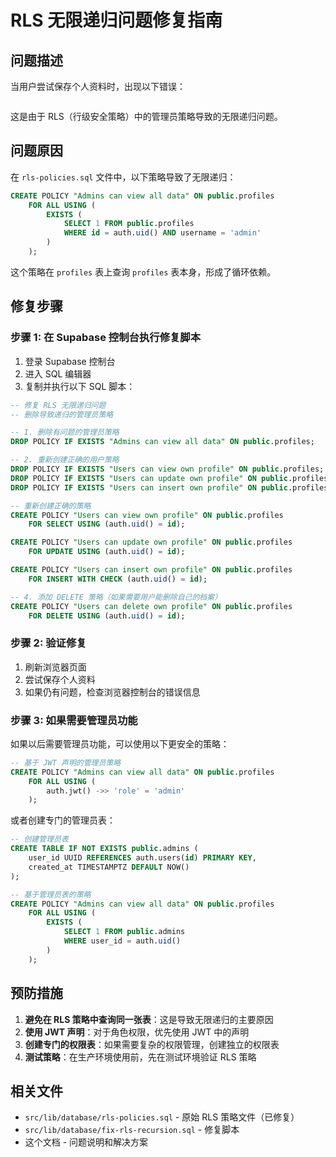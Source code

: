 # RLS 无限递归问题修复指南

## 问题描述

当用户尝试保存个人资料时，出现以下错误：
```infinite recursion detected in policy for relation "profiles"
```

这是由于 RLS（行级安全策略）中的管理员策略导致的无限递归问题。

## 问题原因

在 `rls-policies.sql` 文件中，以下策略导致了无限递归：

```sql
CREATE POLICY "Admins can view all data" ON public.profiles
    FOR ALL USING (
        EXISTS (
            SELECT 1 FROM public.profiles 
            WHERE id = auth.uid() AND username = 'admin'
        )
    );
```

这个策略在 `profiles` 表上查询 `profiles` 表本身，形成了循环依赖。

## 修复步骤

### 步骤 1: 在 Supabase 控制台执行修复脚本

1. 登录 Supabase 控制台
2. 进入 SQL 编辑器
3. 复制并执行以下 SQL 脚本：

```sql
-- 修复 RLS 无限递归问题
-- 删除导致递归的管理员策略

-- 1. 删除有问题的管理员策略
DROP POLICY IF EXISTS "Admins can view all data" ON public.profiles;

-- 2. 重新创建正确的用户策略
DROP POLICY IF EXISTS "Users can view own profile" ON public.profiles;
DROP POLICY IF EXISTS "Users can update own profile" ON public.profiles;
DROP POLICY IF EXISTS "Users can insert own profile" ON public.profiles;

-- 重新创建正确的策略
CREATE POLICY "Users can view own profile" ON public.profiles
    FOR SELECT USING (auth.uid() = id);

CREATE POLICY "Users can update own profile" ON public.profiles
    FOR UPDATE USING (auth.uid() = id);

CREATE POLICY "Users can insert own profile" ON public.profiles
    FOR INSERT WITH CHECK (auth.uid() = id);

-- 4. 添加 DELETE 策略（如果需要用户能删除自己的档案）
CREATE POLICY "Users can delete own profile" ON public.profiles
    FOR DELETE USING (auth.uid() = id);
```

### 步骤 2: 验证修复

1. 刷新浏览器页面
2. 尝试保存个人资料
3. 如果仍有问题，检查浏览器控制台的错误信息

### 步骤 3: 如果需要管理员功能

如果以后需要管理员功能，可以使用以下更安全的策略：

```sql
-- 基于 JWT 声明的管理员策略
CREATE POLICY "Admins can view all data" ON public.profiles
    FOR ALL USING (
        auth.jwt() ->> 'role' = 'admin'
    );
```

或者创建专门的管理员表：

```sql
-- 创建管理员表
CREATE TABLE IF NOT EXISTS public.admins (
    user_id UUID REFERENCES auth.users(id) PRIMARY KEY,
    created_at TIMESTAMPTZ DEFAULT NOW()
);

-- 基于管理员表的策略
CREATE POLICY "Admins can view all data" ON public.profiles
    FOR ALL USING (
        EXISTS (
            SELECT 1 FROM public.admins 
            WHERE user_id = auth.uid()
        )
    );
```

## 预防措施

1. **避免在 RLS 策略中查询同一张表**：这是导致无限递归的主要原因
2. **使用 JWT 声明**：对于角色权限，优先使用 JWT 中的声明
3. **创建专门的权限表**：如果需要复杂的权限管理，创建独立的权限表
4. **测试策略**：在生产环境使用前，先在测试环境验证 RLS 策略

## 相关文件

- `src/lib/database/rls-policies.sql` - 原始 RLS 策略文件（已修复）
- `src/lib/database/fix-rls-recursion.sql` - 修复脚本
- 这个文档 - 问题说明和解决方案 